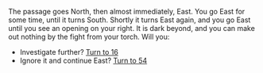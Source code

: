 The passage goes North, then almost immediately, 
East. You go East for some time,
until it turns South. Shortly it turns East
again, and you go East until you see an
opening on your right. It is dark beyond, and
you can make out nothing by the fight from
your torch. Will you:

- Investigate further? [Turn to 16](16)
- Ignore it and continue East? [Turn to 54](54)
